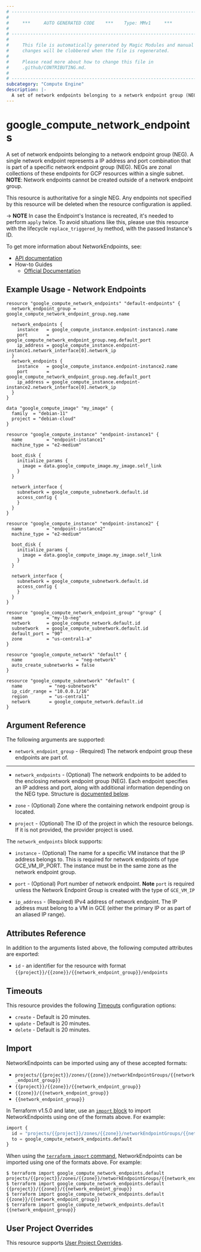 ```yaml
---
# ----------------------------------------------------------------------------
#
#     ***     AUTO GENERATED CODE    ***    Type: MMv1     ***
#
# ----------------------------------------------------------------------------
#
#     This file is automatically generated by Magic Modules and manual
#     changes will be clobbered when the file is regenerated.
#
#     Please read more about how to change this file in
#     .github/CONTRIBUTING.md.
#
# ----------------------------------------------------------------------------
subcategory: "Compute Engine"
description: |-
  A set of network endpoints belonging to a network endpoint group (NEG).
---
```


# google_compute_network_endpoints

A set of network endpoints belonging to a network endpoint group (NEG). A
single network endpoint represents a IP address and port combination that is
part of a specific network endpoint group  (NEG). NEGs are zonal collections
of these endpoints for GCP resources within a single subnet. **NOTE**:
Network endpoints cannot be created outside of a network endpoint group.

This resource is authoritative for a single NEG. Any endpoints not specified
by this resource will be deleted when the resource configuration is applied.

-> **NOTE** In case the Endpoint's Instance is recreated, it's needed to
perform `apply` twice. To avoid situations like this, please use this resource
with the lifecycle `replace_triggered_by` method, with the passed Instance's ID.


To get more information about NetworkEndpoints, see:

* [API documentation](https://cloud.google.com/compute/docs/reference/rest/beta/networkEndpointGroups)
* How-to Guides
    * [Official Documentation](https://cloud.google.com/load-balancing/docs/negs/)

## Example Usage - Network Endpoints


```hcl
resource "google_compute_network_endpoints" "default-endpoints" {
  network_endpoint_group = google_compute_network_endpoint_group.neg.name

  network_endpoints {
    instance   = google_compute_instance.endpoint-instance1.name
    port       = google_compute_network_endpoint_group.neg.default_port
    ip_address = google_compute_instance.endpoint-instance1.network_interface[0].network_ip
  }
  network_endpoints {
    instance   = google_compute_instance.endpoint-instance2.name
    port       = google_compute_network_endpoint_group.neg.default_port
    ip_address = google_compute_instance.endpoint-instance2.network_interface[0].network_ip
  }
}

data "google_compute_image" "my_image" {
  family  = "debian-11"
  project = "debian-cloud"
}

resource "google_compute_instance" "endpoint-instance1" {
  name         = "endpoint-instance1"
  machine_type = "e2-medium"

  boot_disk {
    initialize_params {
      image = data.google_compute_image.my_image.self_link
    }
  }

  network_interface {
    subnetwork = google_compute_subnetwork.default.id
    access_config {
    }
  }
}

resource "google_compute_instance" "endpoint-instance2" {
  name         = "endpoint-instance2"
  machine_type = "e2-medium"

  boot_disk {
    initialize_params {
      image = data.google_compute_image.my_image.self_link
    }
  }

  network_interface {
    subnetwork = google_compute_subnetwork.default.id
    access_config {
    }
  }
}

resource "google_compute_network_endpoint_group" "group" {
  name         = "my-lb-neg"
  network      = google_compute_network.default.id
  subnetwork   = google_compute_subnetwork.default.id
  default_port = "90"
  zone         = "us-central1-a"
}

resource "google_compute_network" "default" {
  name                    = "neg-network"
  auto_create_subnetworks = false
}

resource "google_compute_subnetwork" "default" {
  name          = "neg-subnetwork"
  ip_cidr_range = "10.0.0.1/16"
  region        = "us-central1"
  network       = google_compute_network.default.id
}
```

## Argument Reference

The following arguments are supported:


* `network_endpoint_group` -
  (Required)
  The network endpoint group these endpoints are part of.


- - -


* `network_endpoints` -
  (Optional)
  The network endpoints to be added to the enclosing network endpoint group
  (NEG). Each endpoint specifies an IP address and port, along with
  additional information depending on the NEG type.
  Structure is [documented below](#nested_network_endpoints).

* `zone` -
  (Optional)
  Zone where the containing network endpoint group is located.

* `project` - (Optional) The ID of the project in which the resource belongs.
    If it is not provided, the provider project is used.


<a name="nested_network_endpoints"></a>The `network_endpoints` block supports:

* `instance` -
  (Optional)
  The name for a specific VM instance that the IP address belongs to.
  This is required for network endpoints of type GCE_VM_IP_PORT.
  The instance must be in the same zone as the network endpoint group.

* `port` -
  (Optional)
  Port number of network endpoint.
  **Note** `port` is required unless the Network Endpoint Group is created
  with the type of `GCE_VM_IP`

* `ip_address` -
  (Required)
  IPv4 address of network endpoint. The IP address must belong
  to a VM in GCE (either the primary IP or as part of an aliased IP
  range).

## Attributes Reference

In addition to the arguments listed above, the following computed attributes are exported:

* `id` - an identifier for the resource with format `{{project}}/{{zone}}/{{network_endpoint_group}}/endpoints`


## Timeouts

This resource provides the following
[Timeouts](https://developer.hashicorp.com/terraform/plugin/sdkv2/resources/retries-and-customizable-timeouts) configuration options:

- `create` - Default is 20 minutes.
- `update` - Default is 20 minutes.
- `delete` - Default is 20 minutes.

## Import


NetworkEndpoints can be imported using any of these accepted formats:

* `projects/{{project}}/zones/{{zone}}/networkEndpointGroups/{{network_endpoint_group}}`
* `{{project}}/{{zone}}/{{network_endpoint_group}}`
* `{{zone}}/{{network_endpoint_group}}`
* `{{network_endpoint_group}}`


In Terraform v1.5.0 and later, use an [`import` block](https://developer.hashicorp.com/terraform/language/import) to import NetworkEndpoints using one of the formats above. For example:

```tf
import {
  id = "projects/{{project}}/zones/{{zone}}/networkEndpointGroups/{{network_endpoint_group}}"
  to = google_compute_network_endpoints.default
}
```

When using the [`terraform import` command](https://developer.hashicorp.com/terraform/cli/commands/import), NetworkEndpoints can be imported using one of the formats above. For example:

```
$ terraform import google_compute_network_endpoints.default projects/{{project}}/zones/{{zone}}/networkEndpointGroups/{{network_endpoint_group}}
$ terraform import google_compute_network_endpoints.default {{project}}/{{zone}}/{{network_endpoint_group}}
$ terraform import google_compute_network_endpoints.default {{zone}}/{{network_endpoint_group}}
$ terraform import google_compute_network_endpoints.default {{network_endpoint_group}}
```

## User Project Overrides

This resource supports [User Project Overrides](https://registry.terraform.io/providers/hashicorp/google/latest/docs/guides/provider_reference#user_project_override).
